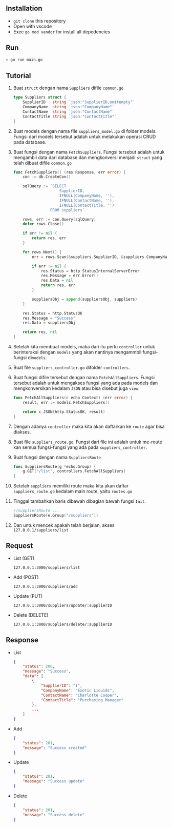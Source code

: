 ## Installation

-   `git clone` this repository
-   Open with vscode
-   Exec `go mod vendor` for install all depedencies

## Run

```bash
> go run main.go
```

## Tutorial

1. Buat `struct` dengan nama `Suppliers` difile `common.go`
    ```go
    type Suppliers struct {
        SupplierID   string `json:"SupplierID,omitempty"`
        CompanyName  string `json:"CompanyName"`
        ContactName  string `json:"ContactName"`
        ContactTitle string `json:"ContactTitle"`
    }
    ```
2. Buat models dengan nama file `suppliers_model.go` di folder models. Fungsi dari models tersebut adalah untuk melakukan operasi CRUD pada database.
3. Buat fungsi dengan nama `FetchSuppliers`. Fungsi tersebut adalah untuk mengambil data dari database dan mengkonversi menjadi `struct` yang telah dibuat difile `common.go`

    ```go
    func FetchSuppliers() (res Response, err error) {
        con := db.CreateCon()

        sqlQuery := `SELECT
                        SupplierID,
                        IFNULL(CompanyName, ''),
                        IFNULL(ContactName, ''),
                        IFNULL(ContactTitle, '')
                    FROM suppliers`

        rows, err := con.Query(sqlQuery)
        defer rows.Close()

        if err != nil {
            return res, err
        }

        for rows.Next() {
            err = rows.Scan(&suppliers.SupplierID, &suppliers.CompanyName, &suppliers.ContactName, &suppliers.ContactTitle)

            if err != nil {
                res.Status = http.StatusInternalServerError
                res.Message = err.Error()
                res.Data = nil
                return res, err
            }

            suppliersObj = append(suppliersObj, suppliers)
        }

        res.Status = http.StatusOK
        res.Message = "Success"
        res.Data = suppliersObj

        return res, nil
    }
    ```

4. Setelah kita membuat models, maka dari itu perlu `controller` untuk berinteraksi dengan `models` yang akan nantinya mengammbil fungsi-fungsi di`models`.
5. Buat file `suppliers_controller.go` difolder `controllers`.
6. Buat fungsi difile tersebut dengan nama `FetchAllSuppliers`. Fungsi tersebut adalah untuk mengakses fungsi yang ada pada models dan mengkonversikan kedalam `JSON` atau bisa disebut juga `view`.

    ```go
    func FetchAllSuppliers(c echo.Context) (err error) {
        result, err := models.FetchSuppliers()

        return c.JSON(http.StatusOK, result)
    }
    ```

7. Dengan adanya `controller` maka kita akan daftarkan ke `route` agar bisa diakses.
8. Buat file `suppliers_route.go`. Fungsi dari file ini adalah untuk me-route kan semua fungsi-fungsi yang ada pada `suppliers_controller`.
9. Buat fungsi dengan nama `SuppliersRoute`
    ```go
    func SuppliersRoute(g *echo.Group) {
        g.GET("/list", controllers.FetchAllSuppliers)
    }
    ```
10. Setelah `suppliers` memiliki route maka kita akan daftar `suppliers_route.go` kedalam main route, yaitu `routes.go`
11. Tinggal tambahkan baris dibawah dibagian bawah fungsi `Init`.
    ```go
    //SuppliersRoute ...
    SuppliersRoute(e.Group("/suppliers"))
    ```
12. Dan untuk mencek apakah telah berjalan, akses `127.0.0.1/suppliers/list`

## Request

-   List (GET)

    ```
    127.0.0.1:3000/suppliers/list
    ```

-   Add (POST)

    ```
    127.0.0.1:3000/suppliers/add
    ```

-   Update (PUT)

    ```
    127.0.0.1:3000/suppliers/update/:supplierID
    ```

-   Delete (DELETE)

    ```
    127.0.0.1:3000/suppliers/delete/:supplierID
    ```

## Response

-   List

    ```json
    {
        "status": 200,
        "message": "Success",
        "data": [
            {
                "SupplierID": "1",
                "CompanyName": "Exotic Liquids",
                "ContactName": "Charlotte Cooper",
                "ContactTitle": "Purchasing Manager"
            },
            ...
        ]
    }
    ```

-   Add

    ```json
    {
        "status": 201,
        "message": "Success created"
    }
    ```

-   Update

    ```json
    {
        "status": 201,
        "message": "Success update"
    }
    ```

-   Delete
    ```json
    {
        "status": 201,
        "message": "Success delete"
    }
    ```
